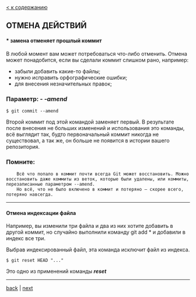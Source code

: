 [< к содержанию](./readme.md)

## **ОТМЕНА ДЕЙСТВИЙ**

#### * замена отменяет прошлый коммит
В любой момент вам может потребоваться что-либо отменить.
Отмена может понадобится, если вы сделали коммит слишком рано, например: 
- забыли добавить какие-то файлы;
- нужно исправить орфографические ошибки;
- для внесения незначительных правок;

### Параметр: ***- -amend***
```bash=
$ git commit --amend
```
Второй коммит под этой командой заменяет первый. В результате после внесения не больших изменений и использования это команды, всё выглядит так, будто первоначальный коммит никогда не существовал, а так же, он больше не появится в истории вашего репозитория.


### Помните:

        Всё что попало в коммит почти всегда Git может восстановить. Можно восстановить даже коммиты из веток, которые были удалены, или коммиты, перезаписанные параметром --amend.
        Но всё, что не было включено в коммит и потеряно — скорее всего, потеряно навсегда.

---
#### Отмена индексации файла

Например, вы изменили три файла и два из них хотите добавить в другой коммит, но случайно выполнили команду git add * и добавили в индекс все три.


Выбрав индексированный файл, эта команда исключит файл из индекса.
```bash=
$ git reset HEAD "..."
```
Это одно из применений команды ***reset***    

---

[back](./push.md) | [next](./working.md) 
